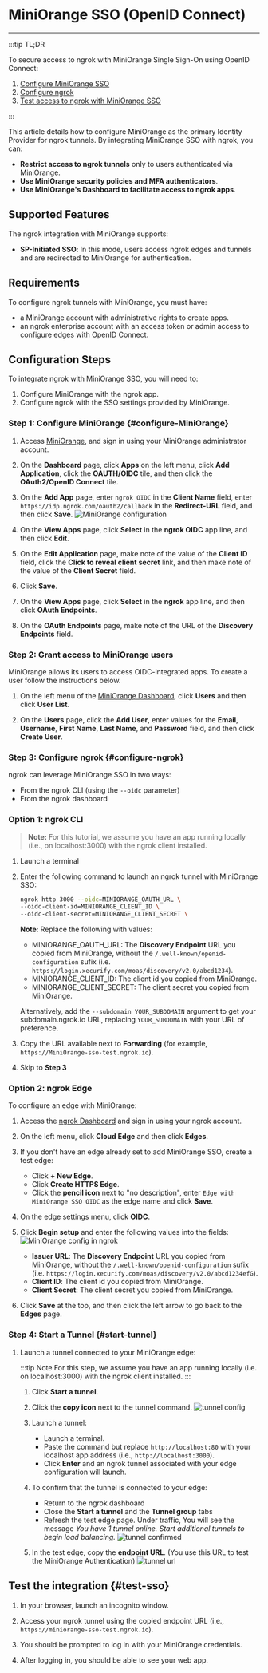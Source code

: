 # MiniOrange SSO (OpenID Connect)
------------

:::tip TL;DR

To secure access to ngrok with MiniOrange Single Sign-On using OpenID Connect:
1. [Configure MiniOrange SSO](#configure-MiniOrange)
1. [Configure ngrok](#configure-ngrok)
1. [Test access to ngrok with MiniOrange SSO](#test-sso)

:::

This article details how to configure MiniOrange as the primary Identity Provider for ngrok tunnels.
By integrating MiniOrange SSO with ngrok, you can:

- **Restrict access to ngrok tunnels** only to users authenticated via MiniOrange.
- **Use MiniOrange security policies and MFA authenticators**.
- **Use MiniOrange's Dashboard to facilitate access to ngrok apps**.

## Supported Features

The ngrok integration with MiniOrange supports:

- **SP-Initiated SSO**: In this mode, users access ngrok edges and tunnels and are redirected to MiniOrange for authentication.

## Requirements

To configure ngrok tunnels with MiniOrange, you must have:

- a MiniOrange account with administrative rights to create apps.
- an ngrok enterprise account with an access token or admin access to configure edges with OpenID Connect.


## Configuration Steps

To integrate ngrok with MiniOrange SSO, you will need to:

1. Configure MiniOrange with the ngrok app.
1. Configure ngrok with the SSO settings provided by MiniOrange.

### **Step 1**: Configure MiniOrange {#configure-MiniOrange}

1. Access [MiniOrange](https://www.miniorange.com/), and sign in using your MiniOrange administrator account.

1. On the **Dashboard** page, click **Apps** on the left menu, click **Add Application**, click the **OAUTH/OIDC** tile, and then click the **OAuth2/OpenID Connect** tile.

1. On the **Add App** page, enter `ngrok OIDC` in the **Client Name** field, enter `https://idp.ngrok.com/oauth2/callback` in the **Redirect-URL** field, and then click **Save**.
    ![MiniOrange configuration](img/ngrok_url_configuration_miniorange.png)

1. On the **View Apps** page, click **Select** in the **ngrok OIDC** app line, and then click **Edit**.

1. On the **Edit Application** page, make note of the value of the **Client ID** field, click the **Click to reveal client secret** link, and then make note of the value of the **Client Secret** field.

1. Click **Save**.

1. On the **View Apps** page, click **Select** in the **ngrok** app line, and then click **OAuth Endpoints**.
 
1. On the **OAuth Endpoints** page, make note of the URL of the **Discovery Endpoints** field.


### **Step 2**: Grant access to MiniOrange users

MiniOrange allows its users to access OIDC-integrated apps. To create a user follow the instructions below.

1. On the left menu of the [MiniOrange Dashboard](https://login.xecurify.com/moas/admin/customer/home), click **Users** and then click **User List**.

1. On the **Users** page, click the **Add User**, enter values for the **Email**, **Username**, **First Name**, **Last Name**, and **Password** field, and then click **Create User**.


### **Step 3**: Configure ngrok {#configure-ngrok}

ngrok can leverage MiniOrange SSO in two ways:

- From the ngrok CLI (using the `--oidc` parameter)
- From the ngrok dashboard

### **Option 1**: ngrok CLI

> **Note:** For this tutorial, we assume you have an app running locally (i.e., on localhost:3000) with the ngrok client installed.

1. Launch a terminal

1. Enter the following command to launch an ngrok tunnel with MiniOrange SSO:
    ```bash
    ngrok http 3000 --oidc=MINIORANGE_OAUTH_URL \
    --oidc-client-id=MINIORANGE_CLIENT_ID \
    --oidc-client-secret=MINIORANGE_CLIENT_SECRET \
    ```
    **Note**: Replace the following with values:
    - MINIORANGE_OAUTH_URL: The **Discovery Endpoint** URL you copied from MiniOrange, without the `/.well-known/openid-configuration` sufix (i.e. `https://login.xecurify.com/moas/discovery/v2.0/abcd1234`). 
    - MINIORANGE_CLIENT_ID: The client id you copied from MiniOrange.
    - MINIORANGE_CLIENT_SECRET: The client secret you copied from MiniOrange.
    
    Alternatively, add the `--subdomain YOUR_SUBDOMAIN` argument to get your subdomain.ngrok.io URL, replacing `YOUR_SUBDOMAIN` with your URL of preference.

1. Copy the URL available next to **Forwarding** (for example, `https://MiniOrange-sso-test.ngrok.io`).

1. Skip to **Step 3**

### **Option 2**: ngrok Edge

To configure an edge with MiniOrange:

1. Access the [ngrok Dashboard](https://dashboard.ngrok.com/) and sign in using your ngrok account.

1. On the left menu, click **Cloud Edge** and then click **Edges**.

1. If you don't have an edge already set to add MiniOrange SSO, create a test edge:
    * Click **+ New Edge**.
    * Click **Create HTTPS Edge**.
    * Click the **pencil icon** next to "no description", enter `Edge with MiniOrange SSO OIDC` as the edge name and click **Save**.

1. On the edge settings menu, click **OIDC**.

1. Click **Begin setup** and enter the following values into the fields:
    ![MiniOrange config in ngrok](img/miniorange-1.png)

    * **Issuer URL**: The **Discovery Endpoint** URL you copied from MiniOrange, without the `/.well-known/openid-configuration` sufix (i.e. `https://login.xecurify.com/moas/discovery/v2.0/abcd1234efG`). 
    * **Client ID**: The client id you copied from MiniOrange.
    * **Client Secret**: The client secret you copied from MiniOrange.

1. Click **Save** at the top, and then click the left arrow to go back to the **Edges** page.

### **Step 4**: Start a Tunnel {#start-tunnel}

1. Launch a tunnel connected to your MiniOrange edge:

    :::tip Note 
    For this step, we assume you have an app running locally (i.e. on localhost:3000) with the ngrok client installed.
    :::

    1. Click **Start a tunnel**.

    1. Click the **copy icon** next to the tunnel command.
        ![tunnel config](img/miniorange-2.png)

    1. Launch a tunnel:
        * Launch a terminal.
        * Paste the command but replace `http://localhost:80` with your localhost app address (i.e., `http://localhost:3000`).
        * Click **Enter** and an ngrok tunnel associated with your edge configuration will launch.

    1. To confirm that the tunnel is connected to your edge:
        * Return to the ngrok dashboard
        * Close the **Start a tunnel** and the **Tunnel group** tabs
        * Refresh the test edge page. Under traffic, You will see the message _You have 1 tunnel online. Start additional tunnels to begin load balancing._
        ![tunnel confirmed](img/miniorange-3.png)

    1. In the test edge, copy the **endpoint URL**. (You use this URL to test the MiniOrange Authentication)
        ![tunnel url](img/miniorange-4.png)


## Test the integration {#test-sso}

1. In your browser, launch an incognito window.

1. Access your ngrok tunnel using the copied endpoint URL (i.e., `https://miniorange-sso-test.ngrok.io`).

1. You should be prompted to log in with your MiniOrange credentials.

1. After logging in, you should be able to see your web app.

